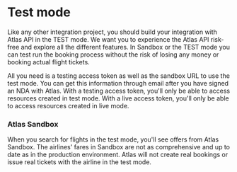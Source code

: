 # Test mode

Like any other integration project, you should build your integration with Atlas API in the TEST mode. We want you to experience the Atlas API risk-free and explore all the different features. In Sandbox or the TEST mode you can test run the booking process without the risk of losing any money or booking actual flight tickets.

All you need is a testing access token as well as the sandbox URL to use the test mode. You can get this information through email after you have signed an NDA with Atlas. With a testing access token, you'll only be able to access resources created in test mode. With a live access token, you'll only be able to access resources created in live mode.

### Atlas Sandbox

When you search for flights in the test mode, you'll see offers from Atlas Sandbox. The airlines' fares in Sandbox are not as comprehensive and up to date as in the production environment. Atlas will not create real bookings or issue real tickets with the airline in the test mode.
